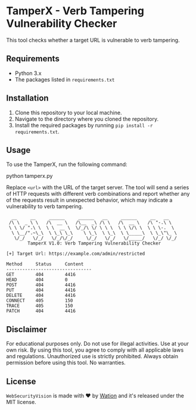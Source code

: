 # TamperX - Verb Tampering Vulnerability Checker

This tool checks whether a target URL is vulnerable to verb tampering.

## Requirements

- Python 3.x
- The packages listed in `requirements.txt`

## Installation

1. Clone this repository to your local machine.
2. Navigate to the directory where you cloned the repository.
3. Install the required packages by running `pip install -r requirements.txt`.

## Usage

To use the TamperX, run the following command:

python tamperx.py <url>


Replace `<url>` with the URL of the target server. The tool will send a series of HTTP requests with different verb combinations and report whether any of the requests result in unexpected behavior, which may indicate a vulnerability to verb tampering.

```
  __     __     ______     ______   __     ______     __   __
 /\ \  _ \ \   /\  __ \   /\__  _\ /\ \   /\  __ \   /\ "-.\ \
 \ \ \/ ".\ \  \ \  __ \  \/_/\ \/ \ \ \  \ \ \/\ \  \ \ \-.  \
  \ \__/".~\_\  \ \_\ \_\    \ \_\  \ \_\  \ \_____\  \ \_\"\_ \
   \/_/   \/_/   \/_/\/_/     \/_/   \/_/   \/_____/   \/_/ \/_/
        TamperX V1.0: Verb Tampering Vulnerability Checker

[+] Target Url: https://example.com/admin/restricted

Method     Status     Content
--------------------------------
GET        404        4416
HEAD       404        0
POST       404        4416
PUT        404        4416
DELETE     404        4416
CONNECT    405        150
TRACE      405        150
PATCH      404        4416
```

## Disclaimer
For educational purposes only. Do not use for illegal activities. Use at your own risk. By using this tool, you agree to comply with all applicable laws and regulations. Unauthorized use is strictly prohibited. Always obtain permission before using this tool. No warranties.

## License

`WebSecurityVision` is made with ♥  by [Wation](https://github.com/TheWation) and it's released under the MIT license.